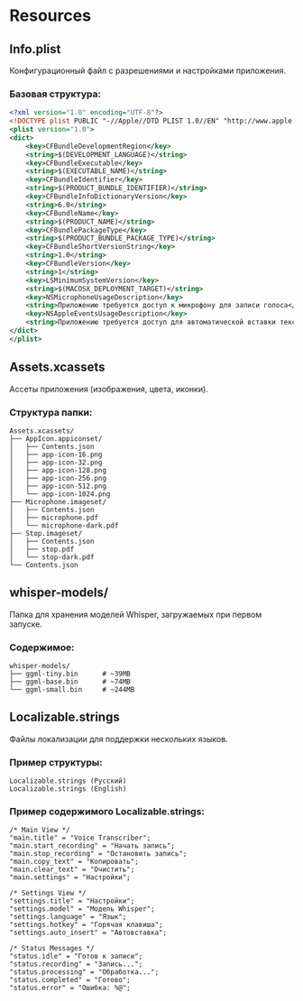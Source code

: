 # Resources

## Info.plist

Конфигурационный файл с разрешениями и настройками приложения.

### Базовая структура:

```xml
<?xml version="1.0" encoding="UTF-8"?>
<!DOCTYPE plist PUBLIC "-//Apple//DTD PLIST 1.0//EN" "http://www.apple.com/DTDs/PropertyList-1.0.dtd">
<plist version="1.0">
<dict>
    <key>CFBundleDevelopmentRegion</key>
    <string>$(DEVELOPMENT_LANGUAGE)</string>
    <key>CFBundleExecutable</key>
    <string>$(EXECUTABLE_NAME)</string>
    <key>CFBundleIdentifier</key>
    <string>$(PRODUCT_BUNDLE_IDENTIFIER)</string>
    <key>CFBundleInfoDictionaryVersion</key>
    <string>6.0</string>
    <key>CFBundleName</key>
    <string>$(PRODUCT_NAME)</string>
    <key>CFBundlePackageType</key>
    <string>$(PRODUCT_BUNDLE_PACKAGE_TYPE)</string>
    <key>CFBundleShortVersionString</key>
    <string>1.0</string>
    <key>CFBundleVersion</key>
    <string>1</string>
    <key>LSMinimumSystemVersion</key>
    <string>$(MACOSX_DEPLOYMENT_TARGET)</string>
    <key>NSMicrophoneUsageDescription</key>
    <string>Приложению требуется доступ к микрофону для записи голоса</string>
    <key>NSAppleEventsUsageDescription</key>
    <string>Приложению требуется доступ для автоматической вставки текста</string>
</dict>
</plist>
```

## Assets.xcassets

Ассеты приложения (изображения, цвета, иконки).

### Структура папки:

```
Assets.xcassets/
├── AppIcon.appiconset/
│   ├── Contents.json
│   ├── app-icon-16.png
│   ├── app-icon-32.png
│   ├── app-icon-128.png
│   ├── app-icon-256.png
│   ├── app-icon-512.png
│   └── app-icon-1024.png
├── Microphone.imageset/
│   ├── Contents.json
│   ├── microphone.pdf
│   └── microphone-dark.pdf
├── Stop.imageset/
│   ├── Contents.json
│   ├── stop.pdf
│   └── stop-dark.pdf
└── Contents.json
```

## whisper-models/

Папка для хранения моделей Whisper, загружаемых при первом запуске.

### Содержимое:

```
whisper-models/
├── ggml-tiny.bin      # ~39MB
├── ggml-base.bin      # ~74MB
└── ggml-small.bin     # ~244MB
```

## Localizable.strings

Файлы локализации для поддержки нескольких языков.

### Пример структуры:

```
Localizable.strings (Русский)
Localizable.strings (English)
```

### Пример содержимого Localizable.strings:

```
/* Main View */
"main.title" = "Voice Transcriber";
"main.start_recording" = "Начать запись";
"main.stop_recording" = "Остановить запись";
"main.copy_text" = "Копировать";
"main.clear_text" = "Очистить";
"main.settings" = "Настройки";

/* Settings View */
"settings.title" = "Настройки";
"settings.model" = "Модель Whisper";
"settings.language" = "Язык";
"settings.hotkey" = "Горячая клавиша";
"settings.auto_insert" = "Автовставка";

/* Status Messages */
"status.idle" = "Готов к записи";
"status.recording" = "Запись...";
"status.processing" = "Обработка...";
"status.completed" = "Готово";
"status.error" = "Ошибка: %@";